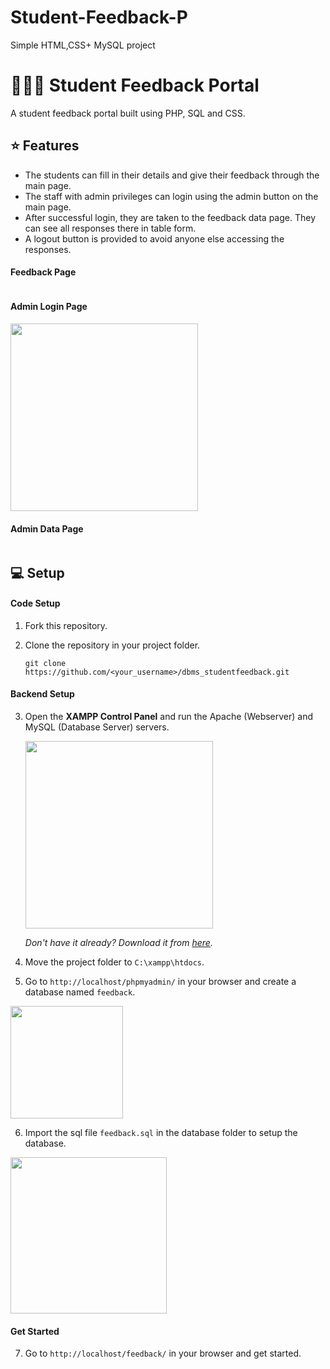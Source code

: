 # Student-Feedback-P
Simple HTML,CSS+ MySQL project
# 👨‍🎓📝 Student Feedback Portal

A student feedback portal built using PHP, SQL and CSS.

## ⭐ Features

- The students can fill in their details and give their feedback through the main page.
- The staff with admin privileges can login using the admin button on the main page.
- After successful login, they are taken to the feedback data page. They can see all responses there in table form.
- A logout button is provided to avoid anyone else accessing the responses.

#### Feedback Page

<img alt="" src="https://user-images.githubusercontent.com/59930625/146642944-9582271d-a86e-4c22-aba0-4baddac5ede2.png">

#### Admin Login Page

<img alt="" height="300px" src="https://user-images.githubusercontent.com/59930625/146643139-b894f185-ecc4-4bfd-8284-80234a7c4847.png">

#### Admin Data Page

<img alt="" src="https://user-images.githubusercontent.com/59930625/146644782-c1c59291-229d-4440-a46a-f18d08ef3977.png">

## 💻 Setup

#### Code Setup

1. Fork this repository.

2. Clone the repository in your project folder.

   `git clone https://github.com/<your_username>/dbms_studentfeedback.git`

#### Backend Setup

3. Open the **XAMPP Control Panel** and run the Apache (Webserver) and MySQL (Database Server) servers.

   <img alt="" height="300px" src="https://user-images.githubusercontent.com/59930625/145715844-8b65bf03-615f-429c-9e3c-9dc9440919a1.png">

   _Don't have it already? Download it from [here](https://www.apachefriends.org/download.html)._

4. Move the project folder to `C:\xampp\htdocs`.

5. Go to `http://localhost/phpmyadmin/` in your browser and create a database named `feedback`.

<img alt="" height="180px" src="https://user-images.githubusercontent.com/59930625/146645229-1e1d7449-e150-41cc-88eb-5ce595390d60.png">

6. Import the sql file `feedback.sql` in the database folder to setup the database.

<img alt="" height="250px" src="https://user-images.githubusercontent.com/59930625/146645233-f22bbc6f-81e9-47e0-9a3b-7dd6997d35a1.png">

#### Get Started

7. Go to `http://localhost/feedback/` in your browser and get started.
